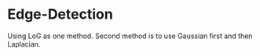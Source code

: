 # Edge-Detection
Using LoG as one method. Second method is to use Gaussian first and then Laplacian.
